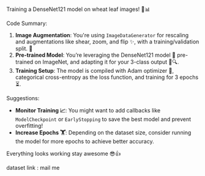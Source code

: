 Training a DenseNet121 model on wheat leaf images! 🌿📊

Code Summary:
1. **Image Augmentation**: You're using `ImageDataGenerator` for rescaling and augmentations like shear, zoom, and flip ✨, with a training/validation split. 📂
2. **Pre-trained Model**: You’re leveraging the DenseNet121 model 🧠 pre-trained on ImageNet, and adapting it for your 3-class output 🌾🔍.
3. **Training Setup**: The model is compiled with Adam optimizer 🚀, categorical cross-entropy as the loss function, and training for 3 epochs ⏳.

Suggestions:
- **Monitor Training 📈**: You might want to add callbacks like `ModelCheckpoint` or `EarlyStopping` to save the best model and prevent overfitting!
- **Increase Epochs 🏋️**: Depending on the dataset size, consider running the model for more epochs to achieve better accuracy.

Everything looks working stay awesome 😎👍

dataset link : mail me

